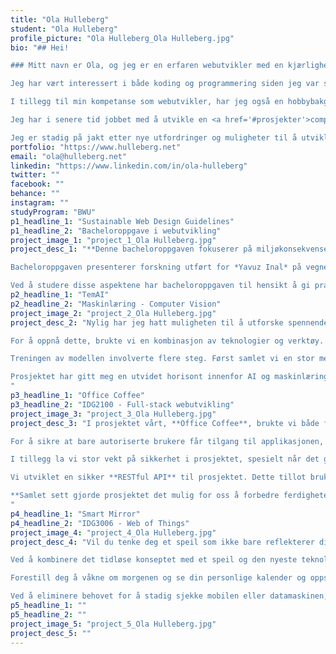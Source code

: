 ```yaml
---
title: "Ola Hulleberg"
student: "Ola Hulleberg"
profile_picture: "Ola Hulleberg_Ola Hulleberg.jpg"
bio: "## Hei!

### Mitt navn er Ola, og jeg er en erfaren webutvikler med en kjærlighet innenfor backend-systemer.

Jeg har vært interessert i både koding og programmering siden jeg var syv år gammel, og har vært innom det meste av programmering-/kodespråk.

I tillegg til min kompetanse som webutvikler, har jeg også en hobbybakgrunn innen serverhosting, og har dermed opparbeidet meg en omfattende kunnskap om infrastruktur og nettverk. Dette har gitt meg en dyp forståelse av hvordan man skal optimalisere applikasjoner og tjenester for å kunne skalere og håndtere stor trafikk samt effektiv troubleshooting.

Jeg har i senere tid jobbet med å utvikle en <a href='#prosjekter'>computer vision-modell</a> i samarbeid med skolekamerat, <a target='_blank' href='/bwu/sivertgh'>Sivert Gullberg Hansen</a>. Modellen anvender avanserte maskinlæringsalgoritmer for å analysere skjermbilder fra et spill i sanntid, med formålet om å ta autonome spillvalg. Eksempelvis kan modellen velge å fange en skapning som er veldig sjelden, eller vinne kampen ved å bruke riktige angrep utifra typen skapning.

Jeg er stadig på jakt etter nye utfordringer og muligheter til å utvikle meg videre. Hvis du leter etter en pålitelig og kreativ webutvikler med en dyp forståelse av webutvikling, serverinfrastruktur og ikke minst computer vision, så er det bare å ta kontakt via <a href='mailto:ola@hulleberg.net'>epost</a> eller <a target='_blank' href='https://www.linkedin.com/in/ola-hulleberg'>LinkedIn</a>!"
portfolio: "https://www.hulleberg.net"
email: "ola@hulleberg.net"
linkedin: "https://www.linkedin.com/in/ola-hulleberg"
twitter: ""
facebook: ""
behance: ""
instagram: ""
studyProgram: "BWU"
p1_headline_1: "Sustainable Web Design Guidelines"
p1_headline_2: "Bacheloroppgave i webutvikling"
project_image_1: "project_1_Ola Hulleberg.jpg"
project_desc_1: "**Denne bacheloroppgaven fokuserer på miljøkonsekvensene av Internett og behovet for bærekraftig webdesignpraksis.** Nettet krever betydelig datakraft og elektrisitet, noe som bidrar til klimaendringer. Målet med denne bacheloroppgaven er å minimere nettets karbonavtrykk ved å undersøke bevissthet, praksis, utfordringer og barrierer som både industrien og akademia står overfor.

Bacheloroppgaven presenterer forskning utført for *Yavuz Inal* på vegne av *Institutt for design ved Norges teknisk-naturvitenskapelige universitet*. **Den er delt inn i tre studier: Bevissthet og praksis, Utfordringer og barrierer og Retningslinjer.** Studiene i denne bacheloroppgaven undersøker bærekraftig webdesign ved å undersøke utvikleres bevissthet og praksis, identifisere nåværende utfordringer og hindringer for implementering, og foreslå praksis som bør inkluderes i dedikerte retningslinjer for bærekraftig webdesign.

Ved å studere disse aspektene har bacheloroppgaven til hensikt å gi praktiske retningslinjer for bærekraftig nettdesign for å hjelpe interessenter med å prioritere bærekraft i nettløsninger og kollektivt redusere nettets karbonavtrykk. **I tillegg er forskningsresultatene publisert og vil bli presentert på relevante konferanser om *Human-Computer Interaction (HCI)*, og disseminert sammen med retningslinjene på et nettsted utviklet av gruppen.**"
p2_headline_1: "TemAI"
p2_headline_2: "Maskinlæring - Computer Vision"
project_image_2: "project_2_Ola Hulleberg.jpg"
project_desc_2: "Nylig har jeg hatt muligheten til å utforske spennende AI-teknologier i samarbeid med <a target='_blank' href='/bwu/sivertgh'>Sivert Gullberg Hansen</a>. Prosjektet vårt involverte trening av en gjenkjenningsmodell ved bruk av YOLOv8, en populær og kraftig objektgjenkjenningsalgoritme. Målet var å utvikle en modell som kunne identifisere og gjenkjenne forskjellige skapninger i et videospill.

For å oppnå dette, brukte vi en kombinasjon av teknologier og verktøy. Python, et allsidig programmeringsspråk, ble brukt til å implementere selve modellen og treningsskjemaet. Vi utnyttet OpenCV-biblioteket for bildebehandling og manipulering, og DXCam for å fange skjermbilder fra selve videospillet.

Treningen av modellen involverte flere steg. Først samlet vi en stor mengde treningsdata, bestående av skjermbilder fra videospillet, som inkluderte ulike skapninger og kontekster. Deretter brukte vi annoteringsverktøy for å merke skapningene i bildene og lage et treningssett. Vi trente deretter opp modellen ved å mate inn treningssettet og justere vektene gjennom flere iterasjoner av trening.

Prosjektet har gitt meg en utvidet horisont innenfor AI og maskinlæring, og har åpnet opp for videre utforskning av bruken av modeller i kontekstavhengige beslutninger i videospill. Samarbeidet med <a target='_blank' href='/bwu/sivertgh'>Sivert Gullberg Hansen</a> har vært svært givende, og jeg ser frem til å se hvor dette prosjektet kan føre oss videre i å utnytte AI-teknologi for spennende bruksområder.
"
p3_headline_1: "Office Coffee"
p3_headline_2: "IDG2100 - Full-stack webutvikling"
project_image_3: "project_3_Ola Hulleberg.jpg"
project_desc_3: "I prosjektet vårt, **Office Coffee**, brukte vi både front-end og back-end teknologier for å skape en helhetlig løsning. Front-end delen av applikasjonen ble utviklet ved hjelp av **React**.

For å sikre at bare autoriserte brukere får tilgang til applikasjonen, integrerte vi **Gmail API** for å verifisere e-postadresser knyttet til godkjente domener. Vi dokumenterte API-et med **Swagger**, som tillot oss å beskrive API-endepunkter, parametere og responsstrukturer på en standardisert og oversiktlig måte.

I tillegg la vi stor vekt på sikkerhet i prosjektet, spesielt når det gjelder håndtering av autentisering og autorisasjon. Vi brukte **JWT (*JSON Web Tokens*)** for å sikre at bare autoriserte brukere hadde tilgang til visse sider og funksjonaliteter. Vi sørget for at tokens ble riktig lagret og verifisert for å opprettholde et **høyt sikkerhetsnivå** i applikasjonen.

Vi utviklet en sikker **RESTful API** til prosjektet. Dette tillot brukerne å sømløst opprette, lese, oppdatere og slette kaffedata i systemet. Vi bygde blant annet funksjonalitet som lar brukerne oppdatere informasjonen om sist brygget kaffe og håndtere ulike aspekter ved kaffebryggingen.

**Samlet sett gjorde prosjektet det mulig for oss å forbedre ferdighetene våre innen React-utvikling, teamsamarbeid og integrering av frontend- og backend-teknologier. Det ga oss verdifull praktisk erfaring med å lage et fullstack-prosjekt hvor vi håndterte krav og utfordringer basert på virkelige scenarier.**
"
p4_headline_1: "Smart Mirror"
p4_headline_2: "IDG3006 - Web of Things"
project_image_4: "project_4_Ola Hulleberg.jpg"
project_desc_4: "Vil du tenke deg et speil som ikke bare reflekterer ditt ytre, men også gir deg en unik og personlig opplevelse? Vi har skapt noe revolusjonerende innen webutvikling og smartteknologi - et digitalt personlig smartspeil som vil transformere måten du starter og avslutter dagen på!

Ved å kombinere det tidløse konseptet med et speil og den nyeste teknologien, har vi skapt et innovativt produkt som tar sikte på å gi studenter ved NTNU Gjøvik en enestående opplevelse. Vårt smartspeil er ikke bare et speil, det er en portal til effektivitet, organisasjon og personlig vekst.

Forestill deg å våkne om morgenen og se din personlige kalender og oppsatte gjøremål rett på speilet. Du får en øyeblikkelig oversikt over dagen din uten å måtte låse opp telefonen eller starte datamaskinen. Aldri mer tidkrevende søk etter informasjon - alt du trenger er der, rett foran deg.

Ved å eliminere behovet for å stadig sjekke mobilen eller datamaskinen, gir vårt smartspeil deg muligheten til å fokusere på det som virkelig betyr noe - din personlige utvikling, produktivitet og velvære. Du unngår unødvendige forstyrrelser og distraksjoner, og oppnår en mer balansert og målrettet hverdag."
p5_headline_1: ""
p5_headline_2: ""
project_image_5: "project_5_Ola Hulleberg.jpg"
project_desc_5: ""
---
```

